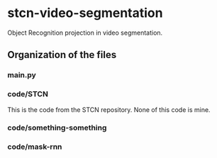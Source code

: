 # stcn-video-segmentation

Object Recognition projection in video segmentation.

## Organization of the files

### main.py

### code/STCN

This is the code from the STCN repository. None of this code is mine.

### code/something-something

### code/mask-rnn
